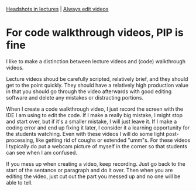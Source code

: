 [<i class="far fa-arrow-alt-circle-left"></i> Headshots in lectures](headshots-in-lectures.html) | [Always edit videos <i class="far fa-arrow-alt-circle-right"></i>](always-edit-videos.html)

# For code walkthrough videos, PIP is fine

I like to make a distinction between lecture videos and (code) walkthrough videos.

Lecture videos shoud be carefully scripted, relatively brief, and they should get to the point quickly. They should have a relatively high production value in that you should go through the video afterwards with good editing software and delete any mistakes or distracting portions.

When I create a code walkthrough video, I just record the screen with the IDE I am using to edit the code. If I make a really big mistake, I might stop and start over, but if it's a smaller mistake, I will just leave it. If I make a coding error and end up fixing it later, I consider it a learning opportunity for the students watching. Even with these videos I will do some light post-processing, like getting rid of coughs or extended "umm"s. For these videos I typically do put a webcam picture of myself in the corner so that students can see when I am confused.

If you mess up when creating a video, keep recording. Just go back to the start of the sentance or paragraph and do it over. Then when you are editing the video, just cut out the part you messed up and no one will be able to tell.
